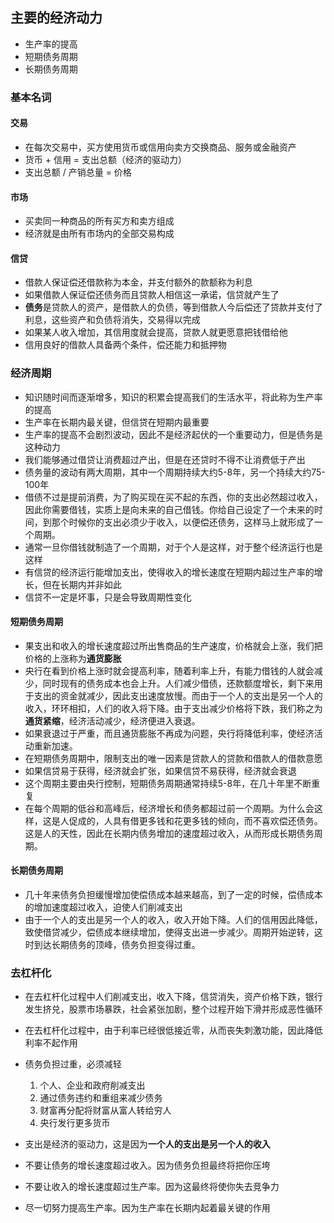 ## 主要的经济动力

- 生产率的提高 
- 短期债务周期 
- 长期债务周期

### 基本名词

#### 交易

- 在每次交易中，买方使用货币或信用向卖方交换商品、服务或金融资产
- 货币 + 信用 = 支出总额（经济的驱动力）
- 支出总额 / 产销总量 = 价格

#### 市场

- 买卖同一种商品的所有买方和卖方组成
- 经济就是由所有市场内的全部交易构成

#### 信贷

- 借款人保证偿还借款称为本金，并支付额外的款额称为利息
- 如果借款人保证偿还债务而且贷款人相信这一承诺，信贷就产生了
- **债务**是贷款人的资产，是借款人的负债，等到借款人今后偿还了贷款并支付了利息，这些资产和负债将消失，交易得以完成
- 如果某人收入增加，其信用度就会提高，贷款人就更愿意把钱借给他
- 信用良好的借款人具备两个条件，偿还能力和抵押物

### 经济周期

- 知识随时间而逐渐增多，知识的积累会提高我们的生活水平，将此称为生产率的提高
- 生产率在长期内最关键，但信贷在短期内最重要
- 生产率的提高不会剧烈波动，因此不是经济起伏的一个重要动力，但是债务是这种动力
- 我们能够通过借贷让消费超过产出，但是在还贷时不得不让消费低于产出
- 债务量的波动有两大周期，其中一个周期持续大约5-8年，另一个持续大约75-100年
- 借债不过是提前消费，为了购买现在买不起的东西，你的支出必然超过收入，因此你需要借钱，实质上是向未来的自己借钱。你给自己设定了一个未来的时间，到那个时候你的支出必须少于收入，以便偿还债务，这样马上就形成了一个周期。
- 通常一旦你借钱就制造了一个周期，对于个人是这样，对于整个经济运行也是这样
- 有信贷的经济运行能增加支出，使得收入的增长速度在短期内超过生产率的增长，但在长期内并非如此
- 信贷不一定是坏事，只是会导致周期性变化

#### 短期债务周期

- 果支出和收入的增长速度超过所出售商品的生产速度，价格就会上涨，我们把价格的上涨称为**通货膨胀** 
- 央行在看到价格上涨时就会提高利率，随着利率上升，有能力借钱的人就会减少，同时现有的债务成本也会上升。人们减少借债，还款额度增长，剩下来用于支出的资金就减少，因此支出速度放慢。而由于一个人的支出是另一个人的收入，环环相扣，人们的收入将下降。由于支出减少价格将下跌，我们称之为**通货紧缩**，经济活动减少，经济便进入衰退。
- 如果衰退过于严重，而且通货膨胀不再成为问题，央行将降低利率，使经济活动重新加速。
- 在短期债务周期中，限制支出的唯一因素是贷款人的贷款和借款人的借款意愿
- 如果信贷易于获得，经济就会扩张，如果信贷不易获得，经济就会衰退
- 这个周期主要由央行控制，短期债务周期通常持续5-8年，在几十年里不断重复
- 在每个周期的低谷和高峰后，经济增长和债务都超过前一个周期。为什么会这样，这是人促成的，人具有借更多钱和花更多钱的倾向，而不喜欢偿还债务。这是人的天性，因此在长期内债务增加的速度超过收入，从而形成长期债务周期。

#### 长期债务周期

- 几十年来债务负担缓慢增加使偿债成本越来越高，到了一定的时候，偿债成本的增加速度超过收入，迫使人们削减支出
- 由于一个人的支出是另一个人的收入，收入开始下降。人们的信用因此降低，致使借贷减少，偿债成本继续增加，使得支出进一步减少。周期开始逆转，这时到达长期债务的顶峰，债务负担变得过重。

### 去杠杆化

- 在去杠杆化过程中人们削减支出，收入下降，信贷消失，资产价格下跌，银行发生挤兑，股票市场暴跌，社会紧张加剧，整个过程开始下滑并形成恶性循环
- 在去杠杆化过程中，由于利率已经很低接近零，从而丧失刺激功能，因此降低利率不起作用
- 债务负担过重，必须减轻

  1. 个人、企业和政府削减支出 
  2. 通过债务违约和重组来减少债务 
  3. 财富再分配将财富从富人转给穷人 
  4. 央行发行更多货币



- 支出是经济的驱动力，这是因为**一个人的支出是另一个人的收入** 
- 不要让债务的增长速度超过收入。因为债务负担最终将把你压垮
- 不要让收入的增长速度超过生产率。因为这最终将使你失去竞争力
- 尽一切努力提高生产率。因为生产率在长期内起着最关键的作用
